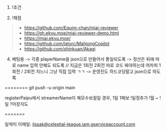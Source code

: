 1. !조건

3. !채점
> - https://github.com/Equim-chan/mjai-reviewer
> - https://gh.ekyu.moe/mjai-reviewer-demo.html
> - https://mjai.ekyu.moe/
> - https://github.com/latorc/MahjongCopilot
> - https://github.com/shinkuan/Akagi

4. 베팅용
-> 각종 playerName을 json으로 만들어서 통일되도록
-> 정산은 뒤에 따로 name 입력 안해도 되도록 // 지금은 1회전 2회전 따로 코드 짜야하는데 어차피 1회전 / 2회전 치느니 그냥 직접 입력 ㄱㄱ
-> 운영진도 하드코딩말고 json으로 하도록

========
git push -u origin main

registerPaipu에서 streamerName이 해모수보컬일 경우, 1일 1패보
!일정추가
!월 ~ !일
?마장지도

=======

일싹이 이메일: ilssak@celestial-league.iam.gserviceaccount.com